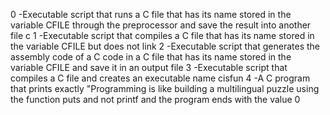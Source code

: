 0 -Executable script that runs a C file that has its name stored in the variable CFILE through the preprocessor and save the result into another file c
1 -Executable script that compiles a C file that has its name stored in the variable CFILE but does not link
2 -Executable script that generates the assembly code of a C code in a C file that has its name stored in the variable CFILE and save it in an output file
3 -Executable script that compiles a C file and creates an executable name cisfun
4 -A C program that prints exactly "Programming is like building a multilingual puzzle using the function puts and not printf and the program ends with the value 0
